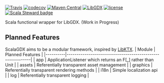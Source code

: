 [![Travis](https://travis-ci.org/scalagdx/scalagdx.svg?branch=main)](https://travis-ci.org/github/scalagdx/scalagdx)
[![codecov](https://codecov.io/gh/scalagdx/scalagdx/branch/main/graph/badge.svg?token=XX5LL6MDQT)](https://codecov.io/gh/scalagdx/scalagdx)
[![Maven Central](https://img.shields.io/maven-central/v/com.github.scalagdx/scalagdx-app.svg)](https://oss.sonatype.org/#nexus-search;quick~scalagdx)
[![LibGDX](https://img.shields.io/badge/libgdx-1.9.12-red.svg)](https://libgdx.badlogicgames.com/)
[![license](https://img.shields.io/badge/license-GPL%20v3-green)](https://www.gnu.org/licenses/gpl-3.0.en.html)
[![Scala Steward badge](https://img.shields.io/badge/Scala_Steward-helping-blue.svg?style=flat&logo=data:image/png;base64,iVBORw0KGgoAAAANSUhEUgAAAA4AAAAQCAMAAAARSr4IAAAAVFBMVEUAAACHjojlOy5NWlrKzcYRKjGFjIbp293YycuLa3pYY2LSqql4f3pCUFTgSjNodYRmcXUsPD/NTTbjRS+2jomhgnzNc223cGvZS0HaSD0XLjbaSjElhIr+AAAAAXRSTlMAQObYZgAAAHlJREFUCNdNyosOwyAIhWHAQS1Vt7a77/3fcxxdmv0xwmckutAR1nkm4ggbyEcg/wWmlGLDAA3oL50xi6fk5ffZ3E2E3QfZDCcCN2YtbEWZt+Drc6u6rlqv7Uk0LdKqqr5rk2UCRXOk0vmQKGfc94nOJyQjouF9H/wCc9gECEYfONoAAAAASUVORK5CYII=)](https://scala-steward.org)

Scala functional wrapper for LibGDX. (Work in Progress)

## Planned Features
ScalaGDX aims to be a modular framework, inspired by [LibKTX](https://github.com/libktx/ktx).
| Module   | Planned Features                                           |
|----------|------------------------------------------------------------|
| app      | ApplicationListener which returns an F[_] rather than Unit |
| assets   | Referentially transparent asset management                 |
| graphics | Referentially transparent rendering methods                |
| i18n     | Simple localization api                                    |
| log      | Referentially transparent logging                          |
